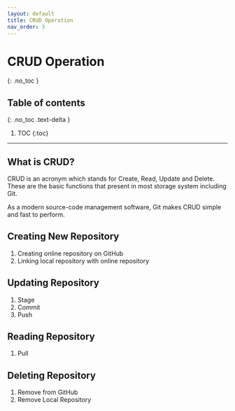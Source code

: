 ```yaml
---
layout: default
title: CRUD Operation
nav_order: 3
---
```


# CRUD Operation
{: .no_toc }

## Table of contents
{: .no_toc .text-delta }

1. TOC
{:toc}

---

## What is CRUD?
CRUD is an acronym which stands for Create, Read, Update and Delete. These are the basic functions that present in most storage system including Git.

As a modern source-code management software, Git makes CRUD simple and fast to perform.

## Creating New Repository
1. Creating online repository on GitHub
2. Linking local repository with online repository

## Updating Repository
1. Stage
2. Commit
3. Push

## Reading Repository
1. Pull


## Deleting Repository
1. Remove from GitHub
2. Remove Local Repository

